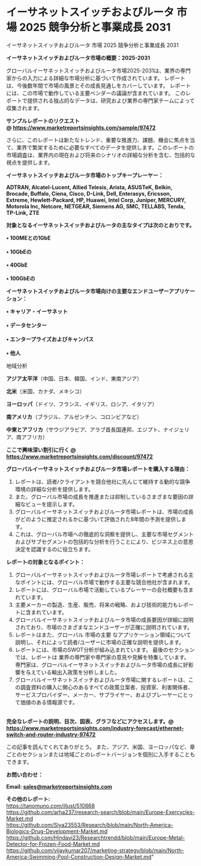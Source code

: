 # イーサネットスイッチおよびルータ 市場 2025 競争分析と事業成長 2031
イーサネットスイッチおよびルータ 市場 2025 競争分析と事業成長 2031

<strong><b>イーサネットスイッチおよびルータ市場の概要：2025-2031</b></strong>

グローバルイーサネットスイッチおよびルータ市場2025-2031は、業界の専門家からの入力による詳細な市場分析に基づいて作成されています。 レポートは、今後数年間で市場の風景とその成長見通しをカバーしています。 レポートには、この市場で動作している主要ベンダーの議論が含まれています。 このレポートで提供される独占的なデータは、研究および業界の専門家チームによって収集されます。

<strong>サンプルレポートのリクエスト @ <a href=https://www.marketreportsinsights.com/sample/97472>https://www.marketreportsinsights.com/sample/97472</a></strong>

さらに、このレポートは新たなトレンド、重要な推進力、課題、機会に焦点を当て、業界で繁栄するために必要なすべてのデータを提供します。このレポートの市場調査は、業界内の現在および将来のシナリオの詳細な分析を含む、包括的な視点を提供します。

<strong>イーサネットスイッチおよびルータ市場のトップキープレーヤー：</strong>

<strong>ADTRAN, Alcatel-Lucent, Allied Telesis, Arista, ASUSTeK, Belkin, Brocade, Buffalo, Ciena, Cisco, D-Link, Dell, Enterasys, Ericsson, Extreme, Hewlett-Packard, HP, Huawei, Intel Corp, Juniper, MERCURY, Motorola Inc, Netcore, NETGEAR, Siemens AG, SMC, TELLABS, Tenda, TP-Link, ZTE</strong>

<strong><b>対象となるイーサネットスイッチおよびルータの主なタイプは次のとおりです。</b></strong>

<strong>• 100MEとの1GbE<br><br>• 10GbEの<br><br>• 40GbE<br><br>• 100GbEの</strong>

<strong><b>イーサネットスイッチおよびルータ市場向けの主要なエンドユーザーアプリケーション：</b></strong>

<strong>• キャリア・イーサネット<br><br>• データセンター<br><br>• エンタープライズおよびキャンパス<br><br>• 他人</strong>

 地域分析

<strong><b>アジア太平洋</b></strong>（中国、日本、韓国、インド、東南アジア）

<strong><b>北米</b></strong>（米国、カナダ、メキシコ）

<strong><b>ヨーロッパ</b></strong>（ドイツ、フランス、イギリス、ロシア、イタリア）

<strong><b>南アメリカ</b></strong>（ブラジル、アルゼンチン、コロンビアなど）

<strong><b>中東とアフリカ</b></strong>（サウジアラビア、アラブ首長国連邦、エジプト、ナイジェリア、南アフリカ）

<strong>ここで興味深い割引に行く @ <a href=https://www.marketreportsinsights.com/discount/97472>https://www.marketreportsinsights.com/discount/97472</a></strong>

<strong><b>グローバルイーサネットスイッチおよびルータ市場レポートを購入する理由：</b></strong>
<ol>
  <li>レポートは、読者/クライアントを競合他社に先んじて維持する動的な競争環境の詳細な分析を提供します。</li>
  <li>また、グローバル市場の成長を推進または抑制しているさまざまな要因の詳細なビューを提示します。</li>
  <li>グローバルイーサネットスイッチおよびルータ市場レポートは、市場の成長がどのように推定されるかに基づいて評価された8年間の予測を提供します。</li>
  <li>これは、グローバル市場への徹底的な洞察を提供し、主要な市場セグメントおよびサブセグメントの包括的な分析を行うことにより、ビジネス上の意思決定を認識するのに役立ちます。</li>
</ol>
<strong><b>レポートの対象となるポイント：</b></strong>
<ol>
  <li>グローバルイーサネットスイッチおよびルータ市場レポートで考慮される主なポイントには、グローバル市場で動作する主要な競合他社が含まれます。</li>
  <li>レポートには、グローバル市場で活動しているプレーヤーの会社概要も含まれています。</li>
  <li>主要メーカーの製造、生産、販売、将来の戦略、および技術的能力もレポートに含まれています。</li>
  <li>グローバルイーサネットスイッチおよびルータ市場の成長要因が詳細に説明されており、市場のさまざまなエンドユーザーが正確に説明されています。</li>
  <li>レポートはまた、グローバル 市場の主要 なアプリケーション領域について説明し、それによって読者/ユーザーに市場の正確な説明を提供します。</li>
  <li>レポートには、市場のSWOT分析が組み込まれています。 最後のセクションでは、レポートは 業界の専門家や専門家の意見や見解を特集しています。 専門家は、グローバルイーサネットスイッチおよびルータ市場の成長に好影響を与えている輸出入政策を分析しました。</li>
  <li>グローバルイーサネットスイッチおよびルータ市場に関するレポートは、この調査資料の購入に関心のあるすべての政策立案者、投資家、利害関係者、サービスプロバイダー、メーカー、サプライヤー、およびプレーヤーにとって価値のある情報源です。</li>
</ol><br>
<strong>完全なレポートの説明、目次、図表、グラフなどにアクセスします。@ <a href=https://www.marketreportsinsights.com/industry-forecast/ethernet-switch-and-router-industry-97472>https://www.marketreportsinsights.com/industry-forecast/ethernet-switch-and-router-industry-97472</a></strong>

この記事を読んでくれてありがとう。 また、アジア、米国、ヨーロッパなど、章ごとのセクションまたは地域ごとのレポートバージョンを個別に入手することもできます。

<strong><b>お問い合わせ：</b></strong>

<strong>Email: </strong><a href=mailto:sales@marketreportsinsights.com><strong>sales@marketreportsinsights.com</strong></a>

<strong>その他のレポート:</strong>
<br>
<a href=https://tanomuno.com/illust/510668>https://tanomuno.com/illust/510668</a>
<br>
<a href=https://github.com/arha237/research-search/blob/main/Europe-Exercycles-Market.md>https://github.com/arha237/research-search/blob/main/Europe-Exercycles-Market.md</a>
<br>
<a href=https://github.com/Siya23553/Research/blob/main/North-America-Biologics-Drug-Development-Market.md>https://github.com/Siya23553/Research/blob/main/North-America-Biologics-Drug-Development-Market.md</a>
<br>
<a href=https://github.com/Hindavi23/Researchtrendd/blob/main/Europe-Metal-Detector-for-Frozen-Food-Market.md>https://github.com/Hindavi23/Researchtrendd/blob/main/Europe-Metal-Detector-for-Frozen-Food-Market.md</a>
<br>
<a href=https://github.com/vijaykumar207/marketing-strategy/blob/main/North-America-Swimming-Pool-Construction-Design-Market.md>https://github.com/vijaykumar207/marketing-strategy/blob/main/North-America-Swimming-Pool-Construction-Design-Market.md</a>"
